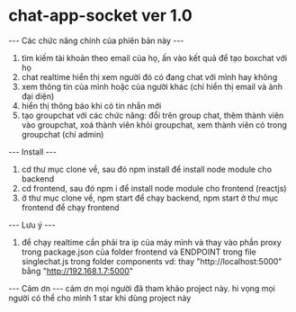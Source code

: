 # chat-app-socket ver 1.0
--- Các chức năng chính của phiên bản này ---
1. tìm kiếm tài khoản theo email của họ, ấn vào kết quả để tạo boxchat với họ
2. chat realtime hiển thị xem người đó có đang chat với mình hay không
3. xem thông tin của mình hoặc của người khác (chỉ hiển thị email và ảnh đại diện)
4. hiển thị thông báo khi có tin nhắn mới
5. tạo groupchat với các chức năng: đổi trên group chat, thêm thành viên vào groupchat, xoá thành viên khỏi groupchat, xem thành viên có trong groupchat (chỉ admin)

--- Install ---
1. cd thư mục clone về, sau đó npm install để install node module cho backend
2. cd frontend, sau đó npm i để install node module cho frontend (reactjs)
3. ở thư mục clone về, npm start để chạy backend, npm start ở thư mục frontend để chạy frontend

--- Lưu ý ---
1. để chạy realtime cần phải tra ip của máy mình và thay vào phần proxy trong package.json của folder frontend và ENDPOINT trong file singlechat.js trong folder components
vd: thay "http://localhost:5000" bằng "http://192.168.1.7:5000"

--- Cảm ơn ---
cảm ơn mọi người đã tham khảo project này. hi vọng mọi người có thể cho mình 1 star khi dùng project này

